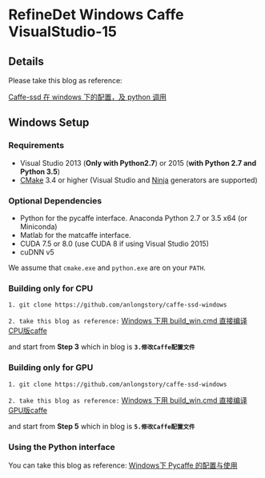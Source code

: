 # RefineDet  Windows  Caffe  VisualStudio-15


## Details
Please take this blog as reference:

[Caffe-ssd 在 windows 下的配置，及 python 调用](https://blog.csdn.net/Chris_zhangrx/article/details/83317721)

## Windows Setup

### Requirements

 - Visual Studio 2013 (**Only with Python2.7**) or 2015 (**with Python 2.7 and Python 3.5**)
 - [CMake](https://cmake.org/) 3.4 or higher (Visual Studio and [Ninja](https://ninja-build.org/) generators are supported)

### Optional Dependencies

 - Python for the pycaffe interface. Anaconda Python 2.7 or 3.5 x64 (or Miniconda)
 - Matlab for the matcaffe interface.
 - CUDA 7.5 or 8.0 (use CUDA 8 if using Visual Studio 2015)
 - cuDNN v5

 We assume that `cmake.exe` and `python.exe` are on your `PATH`.

### Building only for CPU


    1. git clone https://github.com/anlongstory/caffe-ssd-windows

 `2. take this blog as reference:` [Windows 下用 build_win.cmd 直接编译CPU版caffe](https://blog.csdn.net/Chris_zhangrx/article/details/79096015)

and start from **Step 3** which in blog is **`3.修改Caffe配置文件`**


### Building only for GPU

    1. git clone https://github.com/anlongstory/caffe-ssd-windows

   `2. take this blog as reference:` [Windows 下用 build_win.cmd 直接编译GPU版caffe](https://blog.csdn.net/Chris_zhangrx/article/details/83339684)

and start from **Step 5** which in blog is **`5.修改Caffe配置文件`**

### Using the Python interface

You can take this blog as reference: [Windows下 Pycaffe 的配置与使用](https://blog.csdn.net/Chris_zhangrx/article/details/79210288)
